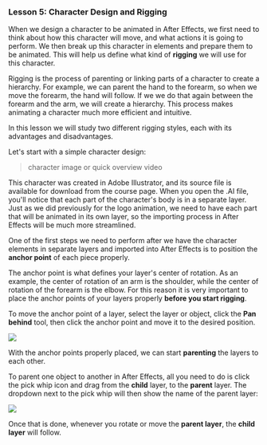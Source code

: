 ### Lesson 5: Character Design and Rigging

When we design a character to be animated in After Effects, we first need to think about how this character will move, and what actions it is going to perform. We then break up this character in elements and prepare them to be animated. This will help us define what kind of **rigging** we will use for this character.

Rigging is the process of parenting or linking parts of a character to create a hierarchy. For example, we can parent the hand to the forearm, so when we move the forearm, the hand will follow. If we we do that again between the forearm and the arm, we will create a hierarchy. This process makes animating a character much more efficient and intuitive.

In this lesson we will study two different rigging styles, each with its advantages and disadvantages.

Let's start with a simple character design:

>character image or quick overview video

This character was created in Adobe Illustrator, and its source file is available for download from the course page. When you open the .AI file, you'll notice that each part of the character's body is in a separate layer. Just as we did previously for the logo animation, we need to have each part that will be animated in its own layer, so the importing process in After Effects will be much more streamlined.

One of the first steps we need to perform after we have the character elements in separate layers and imported into After Effects is to position the **anchor point** of each piece properly.

The anchor point is what defines your layer's center of rotation. As an example, the center of rotation of an arm is the shoulder, while the center of rotation of the forearm is the elbow. For this reason it is very important to place the anchor points of your layers properly **before you start rigging**.

To move the anchor point of a layer, select the layer or object, click the **Pan behind** tool, then click the anchor point and move it to the desired position.

![](/assets/unit3/anchor_point.gif)

With the anchor points properly placed, we can start **parenting** the layers to each other.

To parent one object to another in After Effects, all you need to do is click the pick whip icon and drag from the **child** layer, to the **parent** layer. The dropdown next to the pick whip will then show the name of the parent layer:

![](/assets/unit3/parent_layers.gif)

Once that is done, whenever you rotate or move the **parent layer**, the **child layer** will follow.


